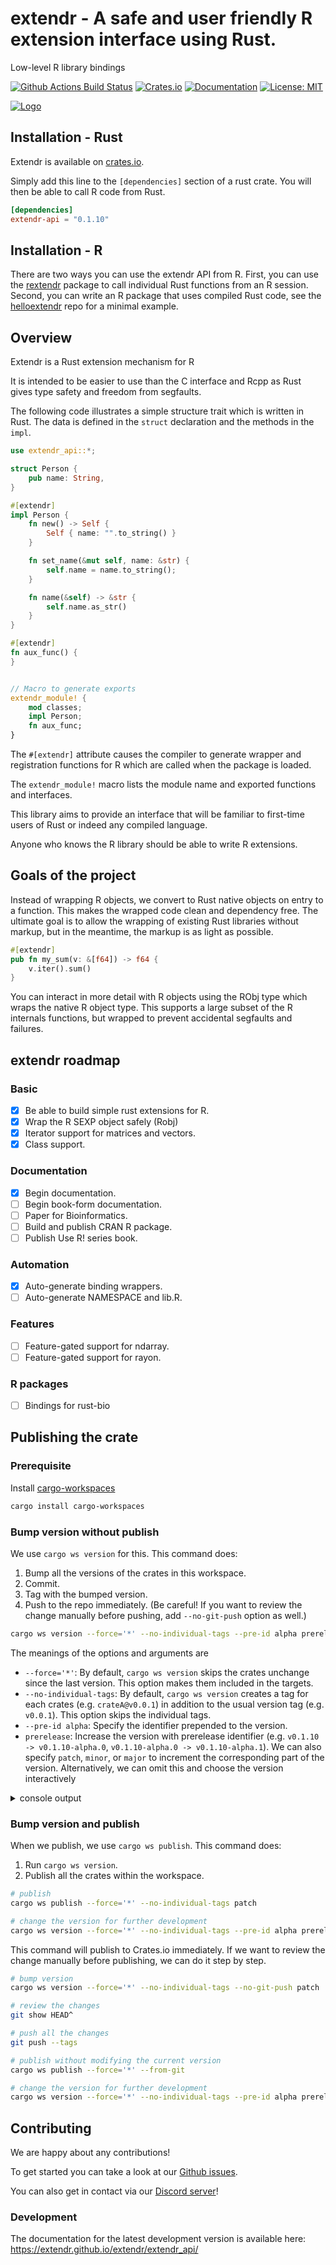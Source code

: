 # extendr - A safe and user friendly R extension interface using Rust.

Low-level R library bindings

[![Github Actions Build Status](https://github.com/extendr/extendr/workflows/Tests/badge.svg)](https://github.com/extendr/extendr/actions)
[![Crates.io](http://meritbadge.herokuapp.com/extendr-api)](https://crates.io/crates/extendr-api)
[![Documentation](https://docs.rs/extendr-api/badge.svg)](https://docs.rs/extendr-api)
[![License: MIT](https://img.shields.io/badge/License-MIT-yellow.svg)](https://opensource.org/licenses/MIT)

[![Logo](https://github.com/extendr/extendr/raw/master/extendr-logo-256.png)](https://github.com/extendr/extendr/raw/master/extendr-logo-256.png)

## Installation - Rust

Extendr is available on [crates.io](https://crates.io/crates/extendr-api).

Simply add this line to the `[dependencies]` section of a rust crate.
You will then be able to call R code from Rust.

```toml
[dependencies]
extendr-api = "0.1.10"
```
## Installation - R

There are two ways you can use the extendr API from R. First, you can use the [rextendr](https://extendr.github.io/rextendr/) package to call individual Rust functions from an R session. Second, you can write an R package that uses compiled Rust code, see the [helloextendr](https://github.com/extendr/helloextendr) repo for a minimal example.

## Overview

Extendr is a Rust extension mechanism for R

It is intended to be easier to use than the C interface and
Rcpp as Rust gives type safety and freedom from segfaults.

The following code illustrates a simple structure trait
which is written in Rust. The data is defined in the `struct`
declaration and the methods in the `impl`.

```rust
use extendr_api::*;

struct Person {
    pub name: String,
}

#[extendr]
impl Person {
    fn new() -> Self {
        Self { name: "".to_string() }
    }

    fn set_name(&mut self, name: &str) {
        self.name = name.to_string();
    }

    fn name(&self) -> &str {
        self.name.as_str()
    }
}

#[extendr]
fn aux_func() {
}


// Macro to generate exports
extendr_module! {
    mod classes;
    impl Person;
    fn aux_func;
}
```

The `#[extendr]` attribute causes the compiler to generate
wrapper and registration functions for R which are called
when the package is loaded.

The `extendr_module!` macro lists the module name and exported functions
and interfaces.

This library aims to provide an interface that will be familiar to
first-time users of Rust or indeed any compiled language.

Anyone who knows the R library should be able to write R extensions.

## Goals of the project

Instead of wrapping R objects, we convert to Rust native objects
on entry to a function. This makes the wrapped code clean and dependency
free. The ultimate goal is to allow the wrapping of existing 
Rust libraries without markup, but in the meantime, the markup
is as light as possible.

```rust
#[extendr]
pub fn my_sum(v: &[f64]) -> f64 {
    v.iter().sum()
}
```

You can interact in more detail with R objects using the RObj
type which wraps the native R object type. This supports a large
subset of the R internals functions, but wrapped to prevent
accidental segfaults and failures.

## extendr roadmap

### Basic
- [x] Be able to build simple rust extensions for R.
- [x] Wrap the R SEXP object safely (Robj)
- [x] Iterator support for matrices and vectors.
- [x] Class support.

### Documentation
- [x] Begin documentation.
- [ ] Begin book-form documentation.
- [ ] Paper for Bioinformatics.
- [ ] Build and publish CRAN R package.
- [ ] Publish Use R! series book.

### Automation
- [x] Auto-generate binding wrappers.
- [ ] Auto-generate NAMESPACE and lib.R.

### Features
- [ ] Feature-gated support for ndarray.
- [ ] Feature-gated support for rayon.

### R packages
- [ ] Bindings for rust-bio

## Publishing the crate

### Prerequisite

Install [cargo-workspaces](https://github.com/pksunkara/cargo-workspaces)

``` sh
cargo install cargo-workspaces
```

### Bump version without publish

We use `cargo ws version` for this. This command does:

1. Bump all the versions of the crates in this workspace.
2. Commit.
3. Tag with the bumped version.
4. Push to the repo immediately. (Be careful! If you want to review the change manually before pushing, add `--no-git-push` option as well.)

``` sh
cargo ws version --force='*' --no-individual-tags --pre-id alpha prerelease
```

The meanings of the options and arguments are

* `--force='*'`: By default, `cargo ws version` skips the crates unchange since the last version. This option makes them included in the targets. 
* `--no-individual-tags`: By default, `cargo ws version` creates a tag for each crates (e.g. `crateA@v0.0.1`) in addition to the usual version tag (e.g. `v0.0.1`). This option skips the individual tags.
* `--pre-id alpha`: Specify the identifier prepended to the version.
* `prerelease`: Increase the version with prerelease identifier (e.g. `v0.1.10 -> v0.1.10-alpha.0`, `v0.1.10-alpha.0 -> v0.1.10-alpha.1`). We can also specify `patch`, `minor`, or `major` to increment the corresponding part of the version. Alternatively, we can omit this and choose the version interactively

<details>

<summary>console output</summary>

Move the cursor with <kbd>↑</kbd><kbd>↓</kbd>, and press <kbd>Enter</kbd> to choose.

``` console
info looking for changes since v0.1.10
info current common version 0.1.11
? Select a new version (currently 0.1.11) ›
❯ Patch (0.1.12)
  Minor (0.2.0)
  Major (1.0.0)
  Prepatch (0.1.12-alpha.0)
  Preminor (0.2.0-alpha.0)
  Premajor (1.0.0-alpha.0)
  Custom Prerelease
  Custom Version
```

Then, you will be asked to confirm the change. Press `y` to proceed.

``` console
Changes:
 - extendr-api: 0.1.12-alpha.0 => 0.1.12-alpha.1
 - extendr-engine: 0.1.12-alpha.0 => 0.1.12-alpha.1
 - extendr-macros: 0.1.12-alpha.0 => 0.1.12-alpha.1

? Are you sure you want to create these versions? (y/N) › no
```

</details>

### Bump version and publish

When we publish, we use `cargo ws publish`. This command does:

1. Run `cargo ws version`.
2. Publish all the crates within the workspace.

``` sh
# publish
cargo ws publish --force='*' --no-individual-tags patch

# change the version for further development
cargo ws version --force='*' --no-individual-tags --pre-id alpha prerelease
```

This command will publish to Crates.io immediately.
If we want to review the change manually before publishing, we can do it step by step.

``` sh
# bump version
cargo ws version --force='*' --no-individual-tags --no-git-push patch

# review the changes
git show HEAD^

# push all the changes
git push --tags

# publish without modifying the current version
cargo ws publish --force='*' --from-git

# change the version for further development
cargo ws version --force='*' --no-individual-tags --pre-id alpha prerelease
```

## Contributing

We are happy about any contributions!

To get started you can take a look at our [Github issues](https://github.com/extendr/extendr/issues).

You can also get in contact via our [Discord server](https://discord.gg/7hmApuc)!

### Development

The documentation for the latest development version is available here: <https://extendr.github.io/extendr/extendr_api/>

